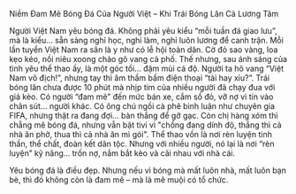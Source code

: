 Niềm Đam Mê Bóng Đá Của Người Việt – Khi Trái Bóng Lăn Cả Lương Tâm

Người Việt Nam yêu bóng đá. Không phải yêu kiểu “mỗi tuần đá giao lưu”, mà là kiểu... sẵn sàng nghỉ học, nghỉ làm, nghỉ luôn lương để canh trận. Mỗi lần tuyển Việt Nam ra sân là y như có lễ hội toàn dân. Cờ đỏ sao vàng, loa kẹo kéo, nồi niêu xoong chảo gõ vang cả phố.
Thế nhưng, sau ánh sáng của tình yêu thể thao ấy, là một góc tối... đậm mùi cá độ. Người ta hô vang “Việt Nam vô địch!”, nhưng tay thì âm thầm bấm điện thoại “tài hay xỉu?”. Trái bóng lăn chưa được 10 phút mà nhịp tim của nhiều người đã chạy đua với giá kèo.
Có người “đam mê” đến mức bán xe, cắm sổ đỏ, vỡ nợ vì tin vào chân sút... người khác. Có ông chú ngồi cà phê bình luận như chuyên gia FIFA, nhưng thật ra đang đợi... bàn thắng để gỡ gạc. Còn chị hàng xóm thì chẳng mê bóng đá, nhưng vẫn bật tivi vì "chồng đang dính độ, thắng thì cả nhà ăn phở, thua thì cả nhà ăn mì gói".
Thể thao vốn là nơi rèn luyện tinh thần, thể chất, đoàn kết dân tộc. Nhưng với nhiều người, nó lại là nơi “rèn luyện” kỹ năng... trốn nợ, nắm bắt kèo và cãi nhau với nhà cái.

Yêu bóng đá là điều đẹp. Nhưng nếu vì bóng mà mất luôn nhà, mất luôn bạn bè, thì đó không còn là đam mê – mà là mê muội có tổ chức.

